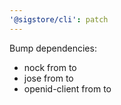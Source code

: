 ```yaml
---
'@sigstore/cli': patch
---
```


Bump dependencies:

- nock from to
- jose from to
- openid-client from to
